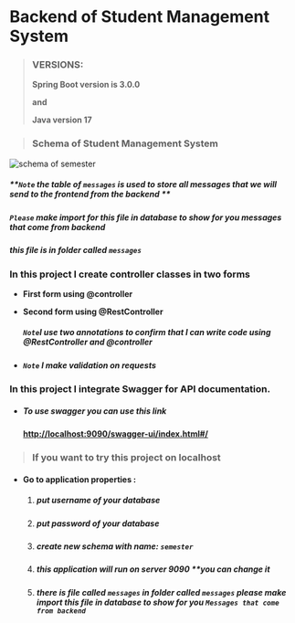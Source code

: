 # Backend of Student Management System



> ### **VERSIONS:**
>
> **Spring Boot version is 3.0.0**
>
> **and**
>
> **Java version 17**


> ### Schema of Student Management System 

![schema of semester](https://github.com/MarinaBeder/semester./assets/66501215/abb36666-938b-4abf-8c69-0f4000e1e8ae)

#####     **`Note` the table of `messages` is used to store all messages that we will send to the frontend from the backend  **

#####     **`Please` make import for this file in database to show for you messages that come from backend**

##### this file is in folder called `messages`



### In this project I create controller classes in two forms 

- **First form using @controller**

- **Second form using @RestController** 

  ##### **`Note`I use two annotations to confirm that I can write code using @RestController and @controller**
  
- ##### `Note` I make validation on requests 


### In this project I integrate Swagger for API documentation.

- ##### To use swagger you can use this link 

  #### [http://localhost:9090/swagger-ui/index.html#/](http://localhost:9090/swagger-ui/index.html#/ ) 

  

> ### **If you want to try this project on localhost**



- #### Go to application properties :

  1. ##### put username of your database

  2. #####  put password of your database

  3. ##### create new schema with name:  `semester`

  4. ##### this application will run on server 9090 **you can change it
  
  5. ##### there is file called `messages` in folder called `messages` please make import this file in database to show for you `Messages that come from backend`
